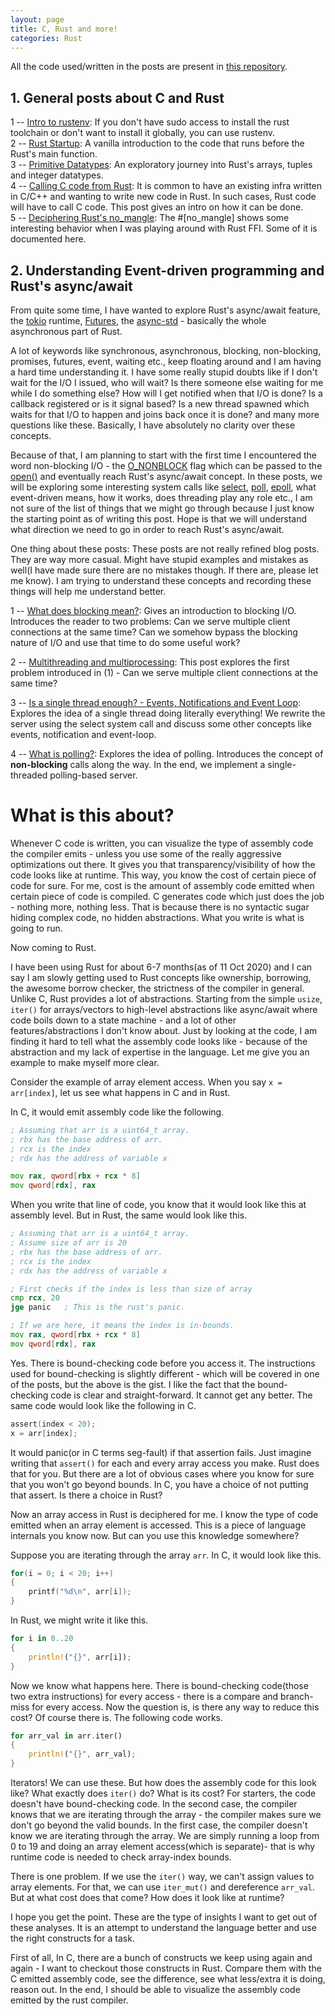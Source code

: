 ```yaml
---
layout: page
title: C, Rust and more!
categories: Rust
---
```


All the code used/written in the posts are present in [this repository](https://github.com/adwait1-G/Rust-C-Experiments).

## 1. General posts about C and Rust

1 -- [Intro to rustenv](/rust/2020/10/11/intro-to-rustenv.html): If you don't have sudo access to install the rust toolchain or don't want to install it globally, you can use rustenv.
<br/>
2 -- [Rust Startup](/rust/2020/10/11/rust-startup.html): A vanilla introduction to the code that runs before the Rust's main function.
<br/>
3 -- [Primitive Datatypes](/rust/2020/10/25/primitive-types.html): An exploratory journey into Rust's arrays, tuples and integer datatypes. 
<br/>
4 -- [Calling C code from Rust](/rust/2020/10/31/rust-calling-c.html): It is common to have an existing infra written in C/C++ and wanting to write new code in Rust. In such cases, Rust code will have to call C code. This post gives an intro on how it can be done.
<br/>
5 -- [Deciphering Rust's no_mangle](/rust/2020/11/01/deciphering-no-mangle.html): The #[no_mangle] shows some interesting behavior when I was playing around with Rust FFI. Some of it is documented here.
<br/>

## 2. Understanding Event-driven programming and Rust's async/await

From quite some time, I have wanted to explore Rust's async/await feature, the [tokio](https://tokio.rs/) runtime, [Futures](https://docs.rs/futures/0.3.7/futures/), the [async-std](https://github.com/async-rs/async-std) - basically the whole asynchronous part of Rust.

A lot of keywords like synchronous, asynchronous, blocking, non-blocking, promises, futures, event, waiting etc., keep floating around and I am having a hard time understanding it. I have some really stupid doubts like if I don't wait for the I/O I issued, who will wait? Is there someone else waiting for me while I do something else? How will I get notified when that I/O is done? Is a callback registered or is it signal based? Is a new thread spawned which waits for that I/O to happen and joins back once it is done? and many more questions like these. Basically, I have absolutely no clarity over these concepts.

Because of that, I am planning to start with the first time I encountered the word non-blocking I/O - the [O_NONBLOCK](https://www.gnu.org/software/libc/manual/html_node/Open_002dtime-Flags.html) flag which can be passed to the [open()](https://man7.org/linux/man-pages/man2/open.2.html) and eventually reach Rust's async/await concept. In these posts, we will be exploring some interesting system calls like [select](https://man7.org/linux/man-pages/man2/select.2.html), [poll](https://man7.org/linux/man-pages/man2/poll.2.html), [epoll](https://man7.org/linux/man-pages/man7/epoll.7.html), what event-driven means, how it works, does threading play any role etc., I am not sure of the list of things that we might go through because I just know the starting point as of writing this post. Hope is that we will understand what direction we need to go in order to reach Rust's async/await.

One thing about these posts: These posts are not really refined blog posts. They are way more casual. Might have stupid examples and mistakes as well(I have made sure there are no mistakes though. If there are, please let me know). I am trying to understand these concepts and recording these things will help me understand better.

1 -- [What does blocking mean?](/rust/2020/11/08/what-does-blocking-mean.html): Gives an introduction to blocking I/O. Introduces the reader to two problems: Can we serve multiple client connections at the same time? Can we somehow bypass the blocking nature of I/O and use that time to do some useful work?
<br/>

2 -- [Multithreading and multiprocessing](/rust/2020/11/09/multithreading-and-multiprocessing.html): This post explores the first problem introduced in (1) - Can we serve multiple client connections at the same time?
<br/>

3 -- [Is a single thread enough? - Events, Notifications and Event Loop](/rust/2020/11/11/is-a-single-thread-enough.html): Explores the idea of a single thread doing literally everything! We rewrite the server using the select system call and discuss some other concepts like events, notification and event-loop.
<br/>

4 -- [What is polling?](/rust/2020/11/19/what-is-polling.html): Explores the idea of polling. Introduces the concept of **non-blocking** calls along the way. In the end, we implement a single-threaded polling-based server.

# What is this about?

Whenever C code is written, you can visualize the type of assembly code the compiler emits - unless you use some of the really aggressive optimizations out there. It gives you that transparency/visibility of how the code looks like at runtime. This way, you know the cost of certain piece of code for sure. For me, cost is the amount of assembly code emitted when certain piece of code is compiled. C generates code which just does the job - nothing more, nothing less. That is because there is no syntactic sugar hiding complex code, no hidden abstractions. What you write is what is going to run.

Now coming to Rust.

I have been using Rust for about 6-7 months(as of 11 Oct 2020) and I can say I am slowly getting used to Rust concepts like ownership, borrowing, the awesome borrow checker, the strictness of the compiler in general. Unlike C, Rust provides a lot of abstractions. Starting from the simple ```usize```, ```iter()``` for arrays/vectors to high-level abstractions like async/await where code boils down to a state machine - and a lot of other features/abstractions I don't know about. Just by looking at the code, I am finding it hard to tell what the assembly code looks like - because of the abstraction and my lack of expertise in the language. Let me give you an example to make myself more clear.

Consider the example of array element access. When you say ```x = arr[index]```, let us see what happens in C and in Rust.

In C, it would emit assembly code like the following.
```asm
; Assuming that arr is a uint64_t array.
; rbx has the base address of arr.
; rcx is the index
; rdx has the address of variable x

mov rax, qword[rbx + rcx * 8] 
mov qword[rdx], rax
```

When you write that line of code, you know that it would look like this at assembly level. But in Rust, the same would look like this.

```asm
; Assuming that arr is a uint64_t array.
; Assume size of arr is 20
; rbx has the base address of arr.
; rcx is the index
; rdx has the address of variable x

; First checks if the index is less than size of array
cmp rcx, 20
jge panic   ; This is the rust's panic.

; If we are here, it means the index is in-bounds.
mov rax, qword[rbx + rcx * 8]
mov qword[rdx], rax
```

Yes. There is bound-checking code before you access it.
The instructions used for bound-checking is slightly different - which will be covered in one of the posts, but the above is the gist. I like the fact that the bound-checking code is clear and straight-forward. It cannot get any better. The same code would look like the following in C.

```c
assert(index < 20);
x = arr[index];
```

It would panic(or in C terms seg-fault) if that assertion fails. Just imagine writing that ```assert()``` for each and every array access you make. Rust does that for you. But there are a lot of obvious cases where you know for sure that you won't go beyond bounds. In C, you have a choice of not putting that assert. Is there a choice in Rust?

Now an array access in Rust is deciphered for me. I know the type of code emitted when an array element is accessed. This is a piece of language internals you know now. But can you use this knowledge somewhere?

Suppose you are iterating through the array ```arr```. In C, it would look like this.
```c
for(i = 0; i < 20; i++)
{
    printf("%d\n", arr[i]);
}
```

In Rust,  we might write it like this.

```rust
for i in 0..20
{
    println!("{}", arr[i]);
}
```

Now we know what happens here. There is bound-checking code(those two extra instructions) for every access - there is a compare and branch-miss for every access. Now the question is, is there any way to reduce this cost? Of course there is. The following code works.
```rust
for arr_val in arr.iter()
{
    println!("{}", arr_val);
}
```

Iterators! We can use these. But how does the assembly code for this look like? What exactly does ```iter()``` do? What is its cost? For starters, the code doesn't have bound-checking code. In the second case, the compiler knows that we are iterating through the array - the compiler makes sure we don't go beyond the valid bounds. In the first case, the compiler doesn't know we are iterating through the array. We are simply running a loop from 0 to 19 and doing an array element access(which is separate)- that is why runtime code is needed to check array-index bounds.

There is one problem. If we use the ```iter()``` way, we can't assign values to array elements. For that, we can use ```iter_mut()``` and dereference ```arr_val```. But at what cost does that come? How does it look like at runtime?

I hope you get the point. These are the type of insights I want to get out of these analyses. It is an attempt to understand the language better and use the right constructs for a task.

First of all, In C, there are a bunch of constructs we keep using again and again - I want to checkout those constructs in Rust. Compare them with the C emitted assembly code, see the difference, see what less/extra it is doing, reason out. In the end, I should be able to visualize the assembly code emitted by the rust compiler.

